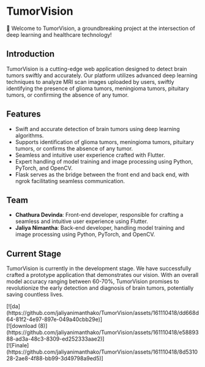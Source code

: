 # TumorVision

🧠 Welcome to TumorVision, a groundbreaking project at the intersection of deep learning and healthcare technology!

## Introduction
TumorVision is a cutting-edge web application designed to detect brain tumors swiftly and accurately. Our platform utilizes advanced deep learning techniques to analyze MRI scan images uploaded by users, swiftly identifying the presence of glioma tumors, meningioma tumors, pituitary tumors, or confirming the absence of any tumor.

## Features
- Swift and accurate detection of brain tumors using deep learning algorithms.
- Supports identification of glioma tumors, meningioma tumors, pituitary tumors, or confirms the absence of any tumor.
- Seamless and intuitive user experience crafted with Flutter.
- Expert handling of model training and image processing using Python, PyTorch, and OpenCV.
- Flask serves as the bridge between the front end and back end, with ngrok facilitating seamless communication.

## Team
- **Chathura Devinda**: Front-end developer, responsible for crafting a seamless and intuitive user experience using Flutter.
- **Jaliya Nimantha**: Back-end developer, handling model training and image processing using Python, PyTorch, and OpenCV.

## Current Stage
TumorVision is currently in the development stage. We have successfully crafted a prototype application that demonstrates our vision. With an overall model accuracy ranging between 60-70%, TumorVision promises to revolutionize the early detection and diagnosis of brain tumors, potentially saving countless lives.
<div align=”center”> [![da](https://github.com/jaliyanimanthako/TumorVision/assets/161110418/dd668d64-81f2-4e97-897e-049a40cbb29e)]</div>
<div align=”center”> [![download (8)](https://github.com/jaliyanimanthako/TumorVision/assets/161110418/e5889388-ad3a-48c3-8309-ed252333aae2)]</div>
<div align=”center”> [![Finale](https://github.com/jaliyanimanthako/TumorVision/assets/161110418/8d531028-2ae8-4f88-bb99-3d49798a9ed5)]</div>

